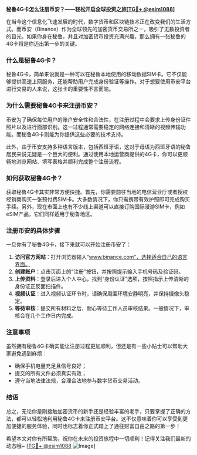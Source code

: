 **秘鲁4G卡怎么注册币安？——轻松开启全球投资之旅[[TG💪+ @esim1088](https://t.me/s/esim1088)]**

在当今这个信息化飞速发展的时代，数字货币和区块链技术正在改变我们的生活方式。而币安（Binance）作为全球领先的加密货币交易所之一，吸引了无数投资者的目光。如果你身在秘鲁，并且对加密货币投资充满兴趣，那么拥有一张秘鲁的4G卡将是你迈出第一步的关键。

### 什么是秘鲁4G卡？

秘鲁4G卡，简单来说就是一种可以在秘鲁本地使用的移动数据SIM卡。它不仅能够提供高速上网服务，还能帮助用户完成身份验证等操作。对于想要使用币安平台进行交易的人来说，这张卡的重要性不言而喻。

### 为什么需要秘鲁4G卡来注册币安？

币安为了确保每位用户的账户安全性和合法性，在注册过程中会要求上传身份证件照片以及进行面部识别。这一过程通常需要稳定的网络连接和清晰的视频传输功能。而秘鲁4G卡则能为你提供这些必要的技术支持。

此外，由于币安支持多种语言版本，包括西班牙语，这对于母语为西班牙语的秘鲁居民来说无疑是一个巨大的便利。通过使用本地运营商提供的4G卡，你可以更顺畅地浏览网站、填写表格并顺利完成整个注册流程。

### 如何获取秘鲁4G卡？

获取秘鲁4G卡其实非常方便快捷。首先，你需要前往当地的电信营业厅或者授权经销商购买一张预付费SIM卡。大多数情况下，你只需携带有效护照即可完成购买手续。另外，现在市面上也有不少线上渠道可以直接订购国际漫游SIM卡，例如eSIM产品，它们同样适用于秘鲁地区。

### 注册币安的具体步骤

一旦你有了秘鲁4G卡，接下来就可以开始注册币安了：

1. **访问官方网站**：打开浏览器输入“www.binance.com”，选择适合自己的语言界面。
2. **创建账户**：点击页面上的“注册”按钮，并按照提示输入手机号码及验证码。
3. **上传资料**：登录后进入个人中心，找到“身份认证”选项，按照指示上传清晰的身份证正反面扫描件。
4. **视频认证**：进入视频认证环节时，请确保周围环境安静明亮，并保持摄像头稳定。
5. **等待审核**：提交所有材料之后，耐心等待工作人员审核结果。一般情况下，审核会在几个工作日内完成。

### 注意事项

虽然拥有秘鲁4G卡确实能让注册过程更加顺利，但还是有一些小贴士可以帮助大家避免遇到麻烦：
- 确保手机电量充足且信号良好；
- 提交的所有文件必须真实有效；
- 遵守当地法律法规，合理合法地参与数字货币交易活动。

### 结语

总之，无论你是刚接触加密货币的新手还是经验丰富的老手，只要掌握了正确的方法，都可以轻松地利用秘鲁4G卡来注册币安平台。这不仅意味着你可以享受到更加便捷的服务体验，同时也标志着你正式踏上了通往财富自由之路的第一步！

希望本文对你有所帮助，祝你在未来的投资旅程中一切顺利！记得关注我们最新的动态哦~ [[TG💪+ @esim1088](https://t.me/s/esim1088) ![Image](https://i.postimg.cc/4NQfJmqS/Snipaste-2025-05-13-00-14-12.png)]